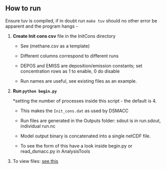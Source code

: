 
## How to run

Ensure tuv is compiled, if in doubt run `make tuv` should no other error
  be apparent and the program hangs -




1. **Create Init cons csv** file in the InitCons directory 

      * See (methane.csv as a template)

      * Different columns correspond to different runs
      
      * DEPOS and EMISS are deposition/emission constants; set concentration rows as 1 to enable,
        0 do disable
        
      * Run names are useful, see existing files as an example.
      
      
      
      
      
2. **Run `python begin.py`** 

      *setting the number of processes inside this script - the default is 4.
  
      * This makes the `Init_cons.dat` as used by DSMACC
      
      * Run files are generated in the Outputs folder: sdout is in run.sdout, individual run.nc
      
      * Model output binary is concatenated into a single netCDF file. 
        
      * To see the form of this have a look inside begin.py or read_dsmacc.py
        in AnalysisTools



3. To view files: [see this](src/docs/view_results.md)
